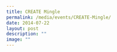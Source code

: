 ```yaml
---
title: CREATE Mingle
permalink: /media/events/CREATE-Mingle/
date: 2014-07-22
layout: post
description: ""
image: ""
---
```


